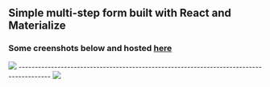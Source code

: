 ## Simple multi-step form built with React and Materialize
### Some creenshots below and hosted <a href="https://codingwithlaurence.github.io/React-Multi-Step-Form/">here</a>

<img src="https://i.imgur.com/EXJh99S.png" />
----------------------------------------------------------------------------------------
<img src="https://i.imgur.com/6OE8W6v.png" />


